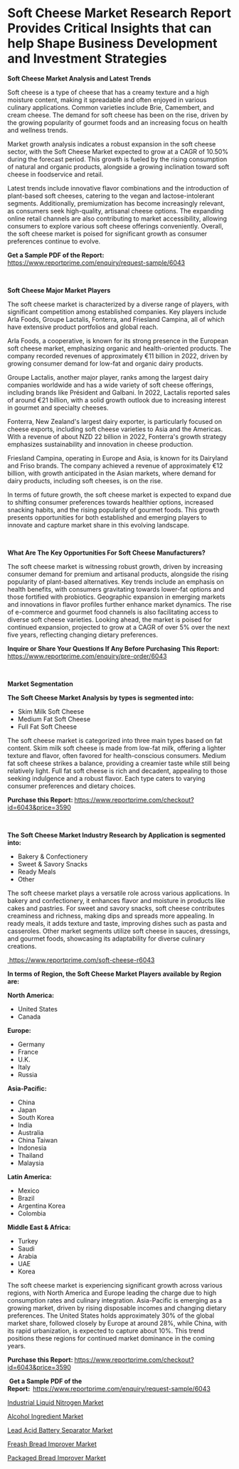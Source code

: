 <p><h1>Soft Cheese Market Research Report Provides Critical Insights that can help Shape Business Development and Investment Strategies</h1></p><p><strong>Soft Cheese Market Analysis and Latest Trends</strong></p>
<p><p>Soft cheese is a type of cheese that has a creamy texture and a high moisture content, making it spreadable and often enjoyed in various culinary applications. Common varieties include Brie, Camembert, and cream cheese. The demand for soft cheese has been on the rise, driven by the growing popularity of gourmet foods and an increasing focus on health and wellness trends. </p><p>Market growth analysis indicates a robust expansion in the soft cheese sector, with the Soft Cheese Market expected to grow at a CAGR of 10.50% during the forecast period. This growth is fueled by the rising consumption of natural and organic products, alongside a growing inclination toward soft cheese in foodservice and retail. </p><p>Latest trends include innovative flavor combinations and the introduction of plant-based soft cheeses, catering to the vegan and lactose-intolerant segments. Additionally, premiumization has become increasingly relevant, as consumers seek high-quality, artisanal cheese options. The expanding online retail channels are also contributing to market accessibility, allowing consumers to explore various soft cheese offerings conveniently. Overall, the soft cheese market is poised for significant growth as consumer preferences continue to evolve.</p></p>
<p><strong>Get a Sample PDF of the Report:&nbsp;</strong> <a href="https://www.reportprime.com/enquiry/request-sample/6043?utm_campaign=1530&utm_medium=2&utm_source=Github&utm_content=ia&utm_term=10102024&utm_id=soft-cheese">https://www.reportprime.com/enquiry/request-sample/6043</a></p>
<p>&nbsp;</p>
<p><strong>Soft Cheese Major Market Players</strong></p>
<p><p>The soft cheese market is characterized by a diverse range of players, with significant competition among established companies. Key players include Arla Foods, Groupe Lactalis, Fonterra, and Friesland Campina, all of which have extensive product portfolios and global reach.</p><p>Arla Foods, a cooperative, is known for its strong presence in the European soft cheese market, emphasizing organic and health-oriented products. The company recorded revenues of approximately €11 billion in 2022, driven by growing consumer demand for low-fat and organic dairy products.</p><p>Groupe Lactalis, another major player, ranks among the largest dairy companies worldwide and has a wide variety of soft cheese offerings, including brands like Président and Galbani. In 2022, Lactalis reported sales of around €21 billion, with a solid growth outlook due to increasing interest in gourmet and specialty cheeses.</p><p>Fonterra, New Zealand's largest dairy exporter, is particularly focused on cheese exports, including soft cheese varieties to Asia and the Americas. With a revenue of about NZD 22 billion in 2022, Fonterra's growth strategy emphasizes sustainability and innovation in cheese production.</p><p>Friesland Campina, operating in Europe and Asia, is known for its Dairyland and Friso brands. The company achieved a revenue of approximately €12 billion, with growth anticipated in the Asian markets, where demand for dairy products, including soft cheeses, is on the rise.</p><p>In terms of future growth, the soft cheese market is expected to expand due to shifting consumer preferences towards healthier options, increased snacking habits, and the rising popularity of gourmet foods. This growth presents opportunities for both established and emerging players to innovate and capture market share in this evolving landscape.</p></p>
<p>&nbsp;</p>
<p><strong>What Are The Key Opportunities For Soft Cheese Manufacturers?</strong></p>
<p><p>The soft cheese market is witnessing robust growth, driven by increasing consumer demand for premium and artisanal products, alongside the rising popularity of plant-based alternatives. Key trends include an emphasis on health benefits, with consumers gravitating towards lower-fat options and those fortified with probiotics. Geographic expansion in emerging markets and innovations in flavor profiles further enhance market dynamics. The rise of e-commerce and gourmet food channels is also facilitating access to diverse soft cheese varieties. Looking ahead, the market is poised for continued expansion, projected to grow at a CAGR of over 5% over the next five years, reflecting changing dietary preferences.</p></p>
<p><strong>Inquire or Share Your Questions If Any Before Purchasing This Report:</strong> <a href="https://www.reportprime.com/enquiry/pre-order/6043?utm_campaign=1530&utm_medium=2&utm_source=Github&utm_content=ia&utm_term=10102024&utm_id=soft-cheese">https://www.reportprime.com/enquiry/pre-order/6043</a></p>
<p>&nbsp;</p>
<p><strong>Market Segmentation</strong></p>
<p><strong>The Soft Cheese Market Analysis by types is segmented into:</strong></p>
<p><ul><li>Skim Milk Soft Cheese</li><li>Medium Fat Soft Cheese</li><li>Full Fat Soft Cheese</li></ul></p>
<p><p>The soft cheese market is categorized into three main types based on fat content. Skim milk soft cheese is made from low-fat milk, offering a lighter texture and flavor, often favored for health-conscious consumers. Medium fat soft cheese strikes a balance, providing a creamier taste while still being relatively light. Full fat soft cheese is rich and decadent, appealing to those seeking indulgence and a robust flavor. Each type caters to varying consumer preferences and dietary choices.</p></p>
<p><strong>Purchase this Report:&nbsp;</strong><a href="https://www.reportprime.com/checkout?id=6043&price=3590&utm_campaign=1530&utm_medium=2&utm_source=Github&utm_content=ia&utm_term=10102024&utm_id=soft-cheese">https://www.reportprime.com/checkout?id=6043&price=3590</a></p>
<p>&nbsp;</p>
<p><strong>The Soft Cheese Market Industry Research by Application is segmented into:</strong></p>
<p><ul><li>Bakery & Confectionery</li><li>Sweet & Savory Snacks</li><li>Ready Meals</li><li>Other</li></ul></p>
<p><p>The soft cheese market plays a versatile role across various applications. In bakery and confectionery, it enhances flavor and moisture in products like cakes and pastries. For sweet and savory snacks, soft cheese contributes creaminess and richness, making dips and spreads more appealing. In ready meals, it adds texture and taste, improving dishes such as pasta and casseroles. Other market segments utilize soft cheese in sauces, dressings, and gourmet foods, showcasing its adaptability for diverse culinary creations.</p></p>
<p><a href="https://www.reportprime.com/soft-cheese-r6043?utm_campaign=1530&utm_medium=2&utm_source=Github&utm_content=ia&utm_term=10102024&utm_id=soft-cheese">&nbsp;https://www.reportprime.com/soft-cheese-r6043</a></p>
<p><strong>In terms of Region, the Soft Cheese Market Players available by Region are:</strong></p>
<p>
    <p> <strong> North America: </strong>
        <ul>
            <li>United States</li>
            <li>Canada</li>
        </ul>
        </p> 
    <p> <strong> Europe: </strong>
        <ul>
            <li>Germany</li>
            <li>France</li>
            <li>U.K.</li>
            <li>Italy</li>
            <li>Russia</li>
        </ul>
        </p> 
    <p> <strong> Asia-Pacific: </strong>
        <ul>
            <li>China</li>
            <li>Japan</li>
            <li>South Korea</li>
            <li>India</li>
            <li>Australia</li>
            <li>China Taiwan</li>
            <li>Indonesia</li>
            <li>Thailand</li>
            <li>Malaysia</li>
        </ul>
        </p> 
    <p> <strong> Latin America: </strong>
        <ul>
            <li>Mexico</li>
            <li>Brazil</li>
            <li>Argentina Korea</li>
            <li>Colombia</li>
        </ul>
        </p> 
    <p> <strong> Middle East & Africa: </strong>
        <ul>
            <li>Turkey</li>
            <li>Saudi</li>
            <li>Arabia</li>
            <li>UAE</li>
            <li>Korea</li>
        </ul>
    </p>
    </p>
<p><p>The soft cheese market is experiencing significant growth across various regions, with North America and Europe leading the charge due to high consumption rates and culinary integration. Asia-Pacific is emerging as a growing market, driven by rising disposable incomes and changing dietary preferences. The United States holds approximately 30% of the global market share, followed closely by Europe at around 28%, while China, with its rapid urbanization, is expected to capture about 10%. This trend positions these regions for continued market dominance in the coming years.</p></p>
<p><strong>Purchase this Report: </strong><a href="https://www.reportprime.com/checkout?id=6043&price=3590&utm_campaign=1530&utm_medium=2&utm_source=Github&utm_content=ia&utm_term=10102024&utm_id=soft-cheese">https://www.reportprime.com/checkout?id=6043&price=3590</a></p>
<p>&nbsp;<strong>Get a Sample PDF of the Report:&nbsp;&nbsp;</strong><a href="https://www.reportprime.com/enquiry/request-sample/6043?utm_campaign=1530&utm_medium=2&utm_source=Github&utm_content=ia&utm_term=10102024&utm_id=soft-cheese">https://www.reportprime.com/enquiry/request-sample/6043</a></p>
<p><strong></strong></p>
<p><p><a href="https://www.linkedin.com/pulse/global-industrial-liquid-nitrogen-market-trends-innovations-xgsxc?utm_campaign=1530&utm_medium=2&utm_source=Github&utm_content=ia&utm_term=10102024&utm_id=soft-cheese">Industrial Liquid Nitrogen Market</a></p><p><a href="https://www.linkedin.com/pulse/alcohol-ingredient-market-share-analysis-growth-trends-forecasts-hy3ff?utm_campaign=1530&utm_medium=2&utm_source=Github&utm_content=ia&utm_term=10102024&utm_id=soft-cheese">Alcohol Ingredient Market</a></p><p><a href="https://www.linkedin.com/pulse/mapping-lead-acid-battery-separator-market-trends-challenges-vn8bc?utm_campaign=1530&utm_medium=2&utm_source=Github&utm_content=ia&utm_term=10102024&utm_id=soft-cheese">Lead Acid Battery Separator Market</a></p><p><a href="https://issuu.com/reportprime-2/docs/freash-bread-improver-market-size-2_50370bb6460b6b?utm_campaign=1530&utm_medium=2&utm_source=Github&utm_content=ia&utm_term=10102024&utm_id=soft-cheese">Freash Bread Improver Market</a></p><p><a href="https://issuu.com/reportprime-2/docs/packaged-bread-improver-market-size_fbad78d32c0a93?utm_campaign=1530&utm_medium=2&utm_source=Github&utm_content=ia&utm_term=10102024&utm_id=soft-cheese">Packaged Bread Improver Market</a></p></p>